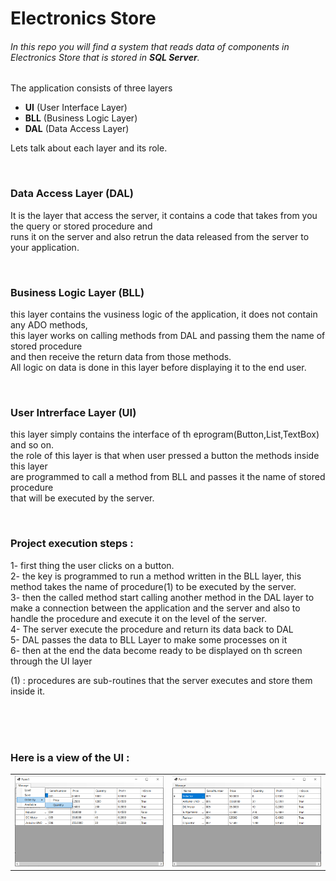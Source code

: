 <h1>Electronics Store</h1>
<h6>In this repo you will find a system that reads data of components in Electronics Store that is stored in <b>SQL Server</b>.</h6>

<p>The application consists of three layers</p>
<ul>
  <li> <b>UI</b> (User Interface Layer) </li>
  <li> <b>BLL</b> (Business Logic Layer) </li>
  <li> <b>DAL</b> (Data Access Layer) </li>
</ul>

<p>Lets talk about each layer and its role.</p>
<br>

<h3>Data Access Layer (DAL)</h3>
<p>It is the layer that access the server, it
    contains a code that takes from you the query or stored procedure and <br> runs 
    it on the server and also retrun the data released from the server to your application.
</p>

<br>

<h3>Business Logic Layer (BLL)</h3>
<p>this layer contains the vusiness logic of the application, it does not contain any ADO methods,
    <br>this layer works on calling methods from DAL and passing them the name of stored procedure
    <br> and then receive the return data from those methods.
    <br>All logic on data is done in this layer before displaying it to the end user.
</p>

<br>

<h3>User Intrerface Layer (UI)</h3>
<p>this layer simply contains the interface of th eprogram(Button,List,TextBox) and so on.
    <br>the role of this layer is that when user pressed a button the methods inside this layer
    <br> are programmed to call a method from BLL and passes it the name of stored procedure
    <br>that will be executed by the server.
</p>

<br>

<h3>Project execution steps :</h3>
<p>1- first thing the user clicks on a button.
    <br>2- the key is programmed to run a method written in the BLL layer, this method takes the name of procedure(1) to be executed by the server.
    <br>3- then the called method start calling another method in the DAL layer to make a connection between the application and the server and also to handle the procedure and execute it on the level of the server.
    <br>4- The server execute the procedure and return its data back to DAL
    <br>5- DAL passes the data to BLL Layer to make some processes on it
    <br>6- then at the end the data become ready to be displayed on th screen through the UI layer 
</p>

<p>(1) : procedures are sub-routines that the server executes and store them inside it.</p>

<br>
<br>
<br>

<h3>Here is a view of the UI :</h3>
<table style="width: 100%; border="1"">
    <tr>
        <td>
            <img src="https://github.com/ahmedmamdouh32/electronics_Store/blob/master/App_Screen/View1.PNG?raw=true" alt="View1"  >
        </td>
        <td>
            <img src="https://github.com/ahmedmamdouh32/electronics_Store/blob/master/App_Screen/View2.PNG?raw=true" alt="View2" >
        </td>
    </tr>
</table>
